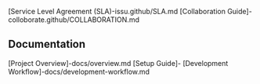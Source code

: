  [Service Level Agreement (SLA)-issu.github/SLA.md
 [Collaboration Guide]-colloborate.github/COLLABORATION.md

##  Documentation

[Project Overview]-docs/overview.md
[Setup Guide]-
[Development Workflow]-docs/development-workflow.md
